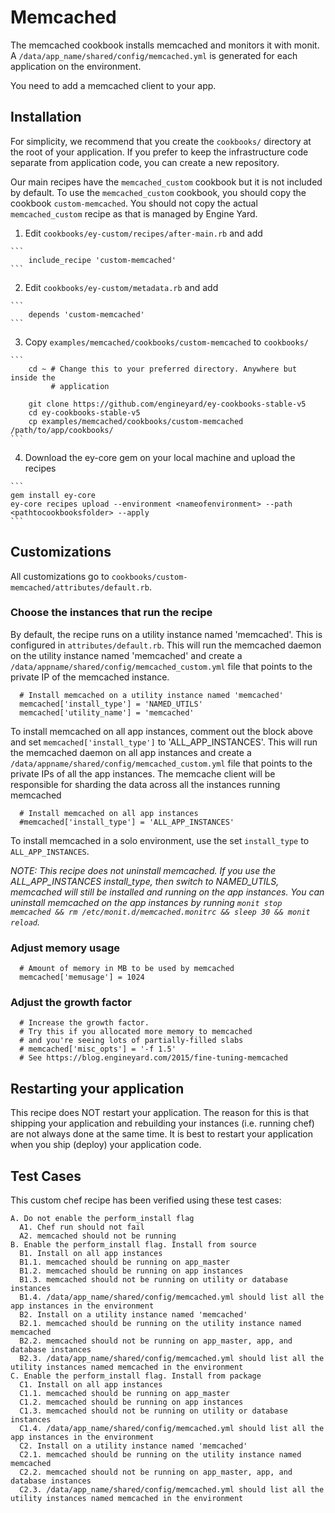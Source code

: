 # Memcached

The memcached cookbook installs memcached and monitors it with monit. A `/data/app_name/shared/config/memcached.yml` is generated for each application on the environment.

You need to add a memcached client to your app.

## Installation

For simplicity, we recommend that you create the `cookbooks/` directory at the
root of your application. If you prefer to keep the infrastructure code separate
from application code, you can create a new repository.

Our main recipes have the `memcached_custom` cookbook but it is not included by default.
To use the `memcached_custom` cookbook, you should copy the cookbook
`custom-memcached`. You should not copy the actual `memcached_custom` recipe as
that is managed by Engine Yard.

  1. Edit `cookbooks/ey-custom/recipes/after-main.rb` and add

	```
	    include_recipe 'custom-memcached'
	```

  2. Edit `cookbooks/ey-custom/metadata.rb` and add

	```
	    depends 'custom-memcached'
	```

  3. Copy `examples/memcached/cookbooks/custom-memcached` to `cookbooks/`

	```
	    cd ~ # Change this to your preferred directory. Anywhere but inside the
	         # application
	
	    git clone https://github.com/engineyard/ey-cookbooks-stable-v5
	    cd ey-cookbooks-stable-v5
	    cp examples/memcached/cookbooks/custom-memcached /path/to/app/cookbooks/
	```
	
  4. Download the ey-core gem on your local machine and upload the recipes

  	```
  	gem install ey-core
  	ey-core recipes upload --environment <nameofenvironment> --path <pathtocookbooksfolder> --apply
  	```

## Customizations

All customizations go to `cookbooks/custom-memcached/attributes/default.rb`.

### Choose the instances that run the recipe

By default, the recipe runs on a utility instance named 'memcached'. This is configured in `attributes/default.rb`. This will run the memcached daemon on the utility instance named 'memcached' and create a `/data/appname/shared/config/memcached_custom.yml` file that points to the private IP of the memcached instance.

```
  # Install memcached on a utility instance named 'memcached'
  memcached['install_type'] = 'NAMED_UTILS'
  memcached['utility_name'] = 'memcached'
```

To install memcached on all app instances, comment out the block above and set `memcached['install_type']` to 'ALL_APP_INSTANCES'. This will run the memcached daemon on all app instances and create a `/data/appname/shared/config/memcached_custom.yml` file that points to the private IPs of all the app instances. The memcache client will be responsible for sharding the data across all the instances running memcached

```
  # Install memcached on all app instances
  #memcached['install_type'] = 'ALL_APP_INSTANCES'
```

To install memcached in a solo environment, use the set `install_type` to `ALL_APP_INSTANCES`.

_NOTE: This recipe does not uninstall memcached. If you use the ALL\_APP\_INSTANCES install\_type, then switch to NAMED\_UTILS, memcached will still be installed and running on the app instances. You can uninstall memcached on the app instances by running `monit stop memcached && rm /etc/monit.d/memcached.monitrc && sleep 30 && monit reload`._

### Adjust memory usage

```
  # Amount of memory in MB to be used by memcached
  memcached['memusage'] = 1024
```

### Adjust the growth factor

```
  # Increase the growth factor.
  # Try this if you allocated more memory to memcached
  # and you're seeing lots of partially-filled slabs
  # memcached['misc_opts'] = '-f 1.5'
  # See https://blog.engineyard.com/2015/fine-tuning-memcached
```

## Restarting your application

This recipe does NOT restart your application. The reason for this is that shipping
your application and rebuilding your instances (i.e. running chef) are not
always done at the same time. It is best to restart your application
when you ship (deploy) your application code.

## Test Cases

This custom chef recipe has been verified using these test cases:

```
A. Do not enable the perform_install flag
  A1. Chef run should not fail
  A2. memcached should not be running
B. Enable the perform_install flag. Install from source 
  B1. Install on all app instances
  B1.1. memcached should be running on app_master
  B1.2. memcached should be running on app instances
  B1.3. memcached should not be running on utility or database instances
  B1.4. /data/app_name/shared/config/memcached.yml should list all the app instances in the environment
  B2. Install on a utility instance named 'memcached'
  B2.1. memcached should be running on the utility instance named memcached
  B2.2. memcached should not be running on app_master, app, and database instances
  B2.3. /data/app_name/shared/config/memcached.yml should list all the utility instances named memcached in the environment
C. Enable the perform_install flag. Install from package
  C1. Install on all app instances
  C1.1. memcached should be running on app_master
  C1.2. memcached should be running on app instances
  C1.3. memcached should not be running on utility or database instances
  C1.4. /data/app_name/shared/config/memcached.yml should list all the app instances in the environment
  C2. Install on a utility instance named 'memcached'
  C2.1. memcached should be running on the utility instance named memcached
  C2.2. memcached should not be running on app_master, app, and database instances
  C2.3. /data/app_name/shared/config/memcached.yml should list all the utility instances named memcached in the environment
```
